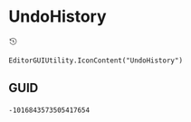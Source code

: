 # UndoHistory
![](/img/UndoHistory.png)

``` CSharp
EditorGUIUtility.IconContent("UndoHistory")
```
## GUID
```
-1016843573505417654
```
